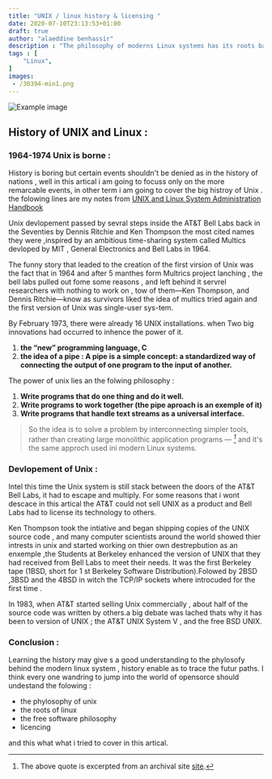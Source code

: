 ```yaml
---
title: "UNIX / linux history & licensing "
date: 2020-07-10T23:13:53+01:00
draft: true
author: "alaeddine benhassir"
description : "The philosophy of moderns Linux systems has its roots back to the seventeens , where the C programing language was created and the UNIX Operating system was born inside the AT&T BELL LABS, the following article may help you discover more about the subject."
tags : [
    "Linux",
]
images: 
 - /30394-min1.png
---
```


![Example image](/30394.svg)
## History of UNIX and Linux : 

### 1964-1974 Unix is borne : 

History is boring but  certain events shouldn't be denied as in the history of nations , well in this artical i am going to focuss only on the more remarcable events,
in other term  i am going to cover the big histroy of Unix . the folowing lines are my notes from [ UNIX and Linux System Administration Handbook ](https://www.amazon.com/UNIX-Linux-System-Administration-Handbook/dp/0134277554)

Unix devlopement passed by sevral steps inside the AT&T Bell Labs back in the Seventies by Dennis Ritchie and Ken Thompson the most cited names they were ,inspired by an ambitious time-sharing system called Multics devloped by MIT , General Electronics and Bell Labs in 1964.

The funny story that leaded  to the creation of the first virsion of Unix was the fact that in 1964 and after 5 manthes form Multrics project lanching , the bell labs pulled out fome some reasons , and left behind it servrel researchers with nothing to work on , tow of them—Ken Thompson, and Dennis Ritchie—know as survivors  liked the idea of multics tried again and the first version of Unix was single-user sys-tem.

By February 1973, there were already 16 UNIX installations. when Two big innovations had occurred to inhence the power of it.
1. **the “new” programming language, C** 
2. **the idea of a pipe : A pipe is a simple concept: a standardized way of connecting the output of one program to the input of another.**


The power of unix lies an the folwing philosophy : 

1. **Write programs that do one thing and do it well.**
2. **Write programs to work together (the pipe aproach is an exemple of it)**
3. **Write programs that handle text streams as a universal interface.**

>So the idea is to solve a problem by interconnecting simpler tools, rather than creating large 
> monolithic application programs — <cite>[^1]</cite> and it's the same approch used ini modern Linux systems.
> 
[^1]: The above quote is excerpted from  an archival site [site](https://s3-us-west-2.amazonaws.com/belllabs-microsite-unixhistory/index.html).



### Devlopement of Unix :

Intel this time the Unix system is still stack between the doors of the AT&T Bell Labs, it had to escape and multiply. For some reasons that i wont descace in this artical the AT&T could not sell UNIX as a product and Bell Labs had to license its technology to others.  

Ken Thompson took the intiative and began shipping copies of the UNIX source code , and many computer scientists around the world showed thier intrests in unix and started working on thier own destrepbution as an enxemple ,the  Students at Berkeley enhanced the version of UNIX that they had received from Bell Labs to meet their needs. It was the first Berkeley tape (1BSD, short for 1 st Berkeley Software Distribution).Folowed by 2BSD ,3BSD and the 4BSD in witch the  TCP/IP sockets where introcuded for the first time .

In 1983, when AT&T started selling Unix commercially , about half of the source code was written by others.a big debate was lached thats why it has been to version of UNIX ; the AT&T UNIX System V , and the free BSD UNIX. 


### Conclusion : 

Learning the history may give s a good understanding to the phylosofy behind the modern linux system , history enable as to trace the futur paths.
I think every one wandring to jump into the world of opensorce should undestand the folowing :

* the phylosophy of unix 
* the roots of linux 
* the free software philosophy 
* licencing 

and this what what i tried to cover in this artical.

